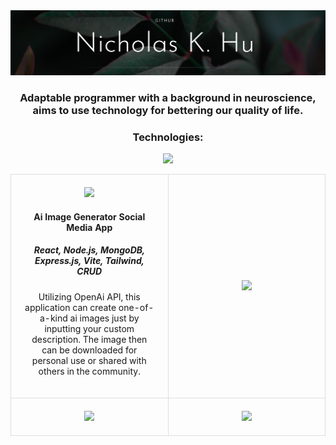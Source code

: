 <link rel="stylesheet" type="text/css" href="style.html">
<img src='GitHub Banner.png' alt="banner"></img>
<h3 align="center">Adaptable programmer with a background in neuroscience, aims to use technology for bettering our quality of life.</h3>

<style>
    table {
        border-collapse: collapse;
        width: 100%;
    }

    td {
        text-align: center;
        padding: 20px;
        border: 1px solid #ddd;
        width: 25%;
        height: 50%;
    }
</style>

<h3 align="center">Technologies:</h3>
<p align="center">
  <a href="https://skillicons.dev">
    <img src="https://skillicons.dev/icons?i=javascript,py,html,css,react,vue,typescript,tailwind,mongodb,express,nodejs,postgres,wordpress,linux,androidstudio&theme=light" />
  </a>
</p>

<table>
  <tr>
    <td>
      <div class="item">
        <img src="https://media.giphy.com/media/l0HlVsjikuZJAvyUE/giphy.gif">
        <h4>Ai Image Generator Social Media App</h4>
        <h5>React, Node.js, MongoDB, Express.js, Vite, Tailwind, CRUD</h5>
        <p>Utilizing OpenAi API, this application can create one-of-a-kind ai images just by inputting your custom description.
          The image then can be downloaded for personal use or shared with others in the community. </p>
      </div>
    </td>
    <td>
      <div class="item">
        <img src="https://media.giphy.com/media/l0HlVsjikuZJAvyUE/giphy.gif">
      </div>
    </td>
  </tr>
  <tr>
    <td>
      <div class="item">
        <img src="https://media.giphy.com/media/l0HlVsjikuZJAvyUE/giphy.gif">
      </div>
    </td>
    <td>
      <div class="item">
        <img src="https://media.giphy.com/media/l0HlVsjikuZJAvyUE/giphy.gif">
      </div>
    </td>
  </tr>
</table>
